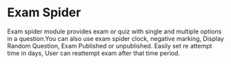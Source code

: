 # Exam Spider
Exam spider module provides exam or quiz with single and multiple options in a question.You can also use exam spider clock, negative marking, Display Random Question, Exam Published or unpublished. Easily set re attempt time in days, User can reattempt exam after that time period.
